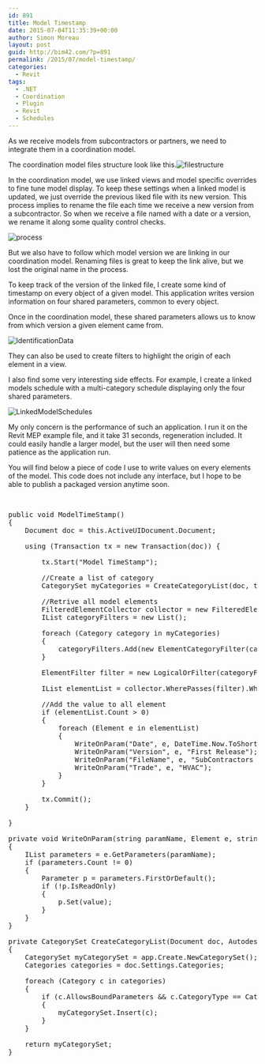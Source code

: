 ```yaml
---
id: 891
title: Model Timestamp
date: 2015-07-04T11:35:39+00:00
author: Simon Moreau
layout: post
guid: http://bim42.com/?p=891
permalink: /2015/07/model-timestamp/
categories:
  - Revit
tags:
  - .NET
  - Coordination
  - Plugin
  - Revit
  - Schedules
---
```

As we receive models from subcontractors or partners, we need to integrate them in a coordination model.

The coordination model files structure look like this.![filestructure](http://bim42.com/wp-content/uploads/2015/07/filestructure.jpg)

In the coordination model, we use linked views and model specific overrides to fine tune model display. To keep these settings when a linked model is updated, we just override the previous liked file with its new version. This process implies to rename the file each time we receive a new version from a subcontractor. So when we receive a file named with a date or a version, we rename it along some quality control checks.

![process](http://bim42.com/wp-content/uploads/2015/07/process.jpg)

But we also have to follow which model version we are linking in our coordination model. Renaming files is great to keep the link alive, but we lost the original name in the process.

To keep track of the version of the linked file, I create some kind of timestamp on every object of a given model. This application writes version information on four shared parameters, common to every object.

Once in the coordination model, these shared parameters allows us to know from which version a given element came from.

![IdentificationData](http://bim42.com/wp-content/uploads/2015/07/IdentificationData.jpg)

They can also be used to create filters to highlight the origin of each element in a view.

I also find some very interesting side effects. For example, I create a linked models schedule with a multi-category schedule displaying only the four shared parameters.

![LinkedModelSchedules](http://bim42.com/wp-content/uploads/2015/07/LinkedModelSchedules.jpg)

My only concern is the performance of such an application. I run it on the Revit MEP example file, and it take 31 seconds, regeneration included. It could easily handle a larger model, but the user will then need some patience as the application run.

You will find below a piece of code I use to write values on every elements of the model. This code does not include any interface, but I hope to be able to publish a packaged version anytime soon.

&nbsp;

<pre class="brush: csharp; title: ; notranslate" title="">public void ModelTimeStamp()
{
	Document doc = this.ActiveUIDocument.Document;
	
	using (Transaction tx = new Transaction(doc)) {

		tx.Start("Model TimeStamp");

		//Create a list of category
		CategorySet myCategories = CreateCategoryList(doc, this.Application);

		//Retrive all model elements
		FilteredElementCollector collector = new FilteredElementCollector(doc);
		IList<ElementFilter> categoryFilters = new List<ElementFilter>();

		foreach (Category category in myCategories)
		{
			categoryFilters.Add(new ElementCategoryFilter(category.Id));
		}

		ElementFilter filter = new LogicalOrFilter(categoryFilters);

		IList<Element> elementList = collector.WherePasses(filter).WhereElementIsNotElementType().ToElements();

		//Add the value to all element
		if (elementList.Count > 0)
		{
			foreach (Element e in elementList)
			{
				WriteOnParam("Date", e, DateTime.Now.ToShortDateString());
				WriteOnParam("Version", e, "First Release");
				WriteOnParam("FileName", e, "SubContractors Model");
				WriteOnParam("Trade", e, "HVAC");
			}
		}

		tx.Commit();
	}

}

private void WriteOnParam(string paramName, Element e, string value)
{
	IList<Parameter> parameters = e.GetParameters(paramName);
	if (parameters.Count != 0)
	{
		Parameter p = parameters.FirstOrDefault();
		if (!p.IsReadOnly)
		{
			p.Set(value);
		}
	}
}

private CategorySet CreateCategoryList(Document doc, Autodesk.Revit.ApplicationServices.Application app)
{
	CategorySet myCategorySet = app.Create.NewCategorySet();
	Categories categories = doc.Settings.Categories;

	foreach (Category c in categories)
	{
		if (c.AllowsBoundParameters && c.CategoryType == CategoryType.Model)
		{
			myCategorySet.Insert(c);
		}
	}

	return myCategorySet;
}
</pre>